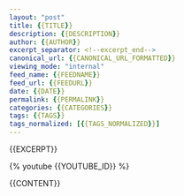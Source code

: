 ```yaml
---
layout: "post"
title: {{TITLE}}
description: {{DESCRIPTION}}
author: {{AUTHOR}}
excerpt_separator: <!--excerpt_end-->
canonical_url: {{CANONICAL_URL_FORMATTED}}
viewing_mode: "internal"
feed_name: {{FEEDNAME}}
feed_url: {{FEEDURL}}
date: {{DATE}}
permalink: {{PERMALINK}}
categories: {{CATEGORIES}}
tags: {{TAGS}}
tags_normalized: [{{TAGS_NORMALIZED}}]
---
```


{{EXCERPT}}<!--excerpt_end-->

{% youtube {{YOUTUBE_ID}} %}

{{CONTENT}}
